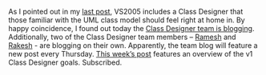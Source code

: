 As I pointed out in my [last
post](http://devhawk.net/Putting+A+Square+Peg+Model+In+A+Round+Hole+Tool.aspx),
VS2005 includes a Class Designer that those familiar with the UML class
model should feel right at home in. By happy coincidence, I found out
today the [Class Designer team is
blogging](http://blogs.msdn.com/classdesigner/). Additionally, two of
the Class Designer team members –
[Ramesh](http://blogs.msdn.com/r.ramesh) and
[Rakesh](http://blogs.msdn.com/rakeshna) - are blogging on their own.
Apparently, the team blog will feature a new post every Thursday. [This
week’s
post](http://blogs.msdn.com/classdesigner/archive/2005/02/25/380023.aspx)
features an overview of the v1 Class Designer goals. Subscribed.
